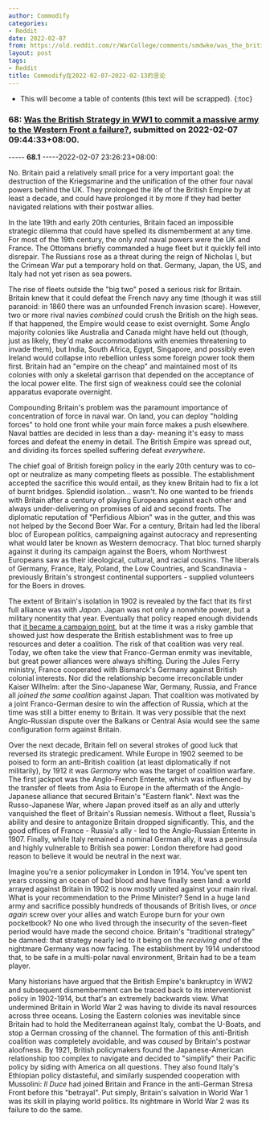 ```yaml
---
author: Commodify
categories:
- Reddit
date: 2022-02-07
from: https://old.reddit.com/r/WarCollege/comments/smdwke/was_the_british_strategy_in_ww1_to_commit_a/
layout: post
tags:
- Reddit
title: Commodify在2022-02-07~2022-02-13的言论
---
```


* This will become a table of contents (this text will be scrapped).
{:toc}

### 68: [Was the British Strategy in WW1 to commit a massive army to the Western Front a failure?](https://old.reddit.com/r/WarCollege/comments/smdwke/was_the_british_strategy_in_ww1_to_commit_a/), submitted on 2022-02-07 09:44:33+08:00.

----- __68.1__ -----2022-02-07 23:26:23+08:00:

No. Britain paid a relatively small price for a very important goal: the destruction of the Kriegsmarine and the unification of the other four naval powers behind the UK. They prolonged the life of the British Empire by at least a decade, and could have prolonged it by more if they had better navigated relations with their postwar allies.

In the late 19th and early 20th centuries, Britain faced an impossible strategic dilemma that could have spelled its dismemberment at any time. For most of the 19th century, the only *real* naval powers were the UK and France. The Ottomans briefly commanded a huge fleet but it quickly fell into disrepair. The Russians rose as a threat during the reign of Nicholas I, but the Crimean War put a temporary hold on that. Germany, Japan, the US, and Italy had not yet risen as sea powers.

The rise of fleets outside the "big two" posed a serious risk for Britain. Britain knew that it could defeat the French navy any time (though it was still paranoid: in 1860 there was an unfounded French invasion scare). However, two or more rival navies *combined* could crush the British on the high seas. If that happened, the Empire would cease to exist overnight. Some Anglo majority colonies like Australia and Canada might have held out (though, just as likely, they'd make accommodations with enemies threatening to invade them), but India, South Africa, Egypt, Singapore, and possibly even Ireland would collapse into rebellion unless some foreign power took them first. Britain had an "empire on the cheap" and maintained most of its colonies with only a skeletal garrison that depended on the acceptance of the local power elite. The first sign of weakness could see the colonial apparatus evaporate overnight.

Compounding Britain's problem was the paramount importance of concentration of force in naval war. On land, you can deploy "holding forces" to hold one front while your main force makes a push elsewhere. Naval battles are decided in less than a day- meaning it's easy to mass forces and defeat the enemy in detail. The British Empire was spread out, and dividing its forces spelled suffering defeat *everywhere*.

The chief goal of British foreign policy in the early 20th century was to co-opt or neutralize as many competing fleets as possible. The establishment accepted the sacrifice this would entail, as they knew Britain had to fix a lot of burnt bridges. Splendid isolation... wasn't. No one wanted to be friends with Britain after a century of playing Europeans against each other and always under-delivering on promises of aid and second fronts. The diplomatic reputation of "Perfidious Albion" was in the gutter, and this was not helped by the Second Boer War. For a century, Britain had led the liberal bloc of European politics, campaigning against autocracy and representing what would later be known as Western democracy. That bloc turned sharply against it during its campaign against the Boers, whom Northwest Europeans saw as their ideological, cultural, and racial cousins. The liberals of Germany, France, Italy, Poland, the Low Countries, and Scandinavia - previously Britain's strongest continental supporters - supplied volunteers for the Boers in droves.

The extent of Britain's isolation in 1902 is revealed by the fact that its first full alliance was with *Japan*. Japan was not only a nonwhite power, but a military nonentity that year. Eventually that policy reaped enough dividends that [it became a campaign point](https://i.redd.it/txjm1rwwidg71.jpg), but at the time it was a risky gamble that showed just how desperate the British establishment was to free up resources and deter a coalition. The risk of that coalition was very real. Today, we often take the view that Franco-German enmity was inevitable, but great power alliances were always shifting. During the Jules Ferry ministry, France cooperated with Bismarck's Germany against British colonial interests. Nor did the relationship become irreconcilable under Kaiser Wilhelm: after the Sino-Japanese War, Germany, Russia, and France all *joined the same coalition* against Japan. That coalition was motivated by a joint Franco-German desire to win the affection of Russia, which at the time was still a bitter enemy to Britain. It was very possible that the next Anglo-Russian dispute over the Balkans or Central Asia would see the same configuration form against Britain.

Over the next decade, Britain fell on several strokes of good luck that reversed its strategic predicament. While Europe in 1902 seemed to be poised to form an anti-British coalition (at least diplomatically if not militarily), by 1912 it was *Germany* who was the target of coalition warfare. The first jackpot was the Anglo-French Entente, which was influenced by the transfer of fleets from Asia to Europe in the aftermath of the Anglo-Japanese alliance that secured Britain's "Eastern flank". Next was the Russo-Japanese War, where Japan proved itself as an ally and utterly vanquished the fleet of Britain's Russian nemesis. Without a fleet, Russia's ability and desire to antagonize Britain dropped significantly. This, and the good offices of France - Russia's ally - led to the Anglo-Russian Entente in 1907. Finally, while Italy remained a nominal German ally, it was a peninsula and highly vulnerable to British sea power: London therefore had good reason to believe it would be neutral in the next war.

Imagine you're a senior policymaker in London in 1914. You've spent ten years crossing an ocean of bad blood and have finally seen land: a world arrayed against Britain in 1902 is now mostly united against your main rival. What is your recommendation to the Prime Minister? Send in a huge land army and sacrifice possibly hundreds of thousands of British lives, or *once again* screw over your allies and watch Europe burn for your own pocketbook? No one who lived through the insecurity of the seven-fleet period would have made the second choice. Britain's "traditional strategy" be damned: that strategy nearly led to it being on the *receiving end* of the nightmare Germany was now facing. The establishment by 1914 understood that, to be safe in a multi-polar naval environment, Britain had to be a team player.

Many historians have argued that the British Empire's bankruptcy in WW2 and subsequent dismemberment can be traced back to its interventionist policy in 1902-1914, but that's an extremely backwards view. What undermined Britain in World War 2 was having to divide its naval resources across three oceans. Losing the Eastern colonies was inevitable since Britain had to hold the Mediterranean against Italy, combat the U-Boats, and stop a German crossing of the channel. The formation of this anti-British coalition was completely avoidable, and was *caused* by Britain's postwar aloofness. By 1921, British policymakers found the Japanese-American relationship too complex to navigate and decided to "simplify" their Pacific policy by siding with America on all questions. They also found Italy's Ethiopian policy distasteful, and similarly suspended cooperation with Mussolini: *Il Duce* had joined Britain and France in the anti-German Stresa Front before this "betrayal". Put simply, Britain's salvation in World War 1 was its skill in playing world politics. Its nightmare in World War 2 was its failure to do the same.

